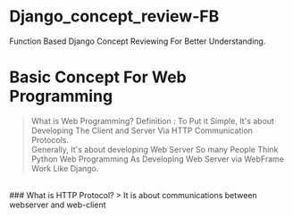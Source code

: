 # Django_concept_review-FB
Function Based Django Concept Reviewing For Better Understanding.<br/>
# Basic Concept For Web Programming
> What is Web Programming?
Definition : To Put it Simple, It's about Developing The Client and Server Via HTTP Communication Protocols.<br/>
Generally, It's about developing Web Server So many People Think Python Web Programming As Developing Web Server via WebFrame Work Like Django.<br/>
<br/>
### What is HTTP Protocol?
> It is about communications between webserver and web-client
